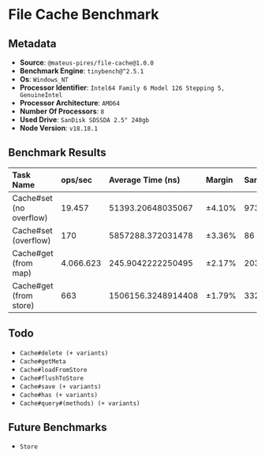 # File Cache Benchmark

## Metadata

- **Source**: `@mateus-pires/file-cache@1.0.0`
- **Benchmark Engine**: `tinybench@^2.5.1`
- **Os**: `Windows_NT`
- **Processor Identifier**: `Intel64 Family 6 Model 126 Stepping 5, GenuineIntel`
- **Processor Architecture**: `AMD64`
- **Number Of Processors**: `8`
- **Used Drive**: `SanDisk SDSSDA 2.5" 240gb`
- **Node Version**: `v18.18.1
`

## Benchmark Results

| Task Name               | ops/sec   | Average Time (ns)  | Margin | Samples | Args                                                               |
| :---------------------- | :-------- | :----------------- | :----- | :------ | :----------------------------------------------------------------- |
| Cache#set (no overflow) | 19.457    | 51393.20648035067  | ±4.10% | 9730    | `{"max_size":500000,"value_manager":"[[BuiltInManagers#String]]"}` |
| Cache#set (overflow)    | 170       | 5857288.372031478  | ±3.36% | 86      | `{"max_size":1,"value_manager":"[[BuiltInManagers#String]]"}`      |
| Cache#get (from map)    | 4.066.623 | 245.9042222250495  | ±2.17% | 2033312 | `{"max_size":2,"value_manager":"[[BuiltInManagers#String]]"}`      |
| Cache#get (from store)  | 663       | 1506156.3248914408 | ±1.79% | 332     | `{"max_size":1,"value_manager":"[[BuiltInManagers#String]]"}`      |


## Todo

- `Cache#delete (+ variants)`
- `Cache#getMeta`
- `Cache#loadFromStore`
- `Cache#flushToStore`
- `Cache#save (+ variants)`
- `Cache#has (+ variants)`
- `Cache#query#(methods) (+ variants)`

## Future Benchmarks

- `Store`